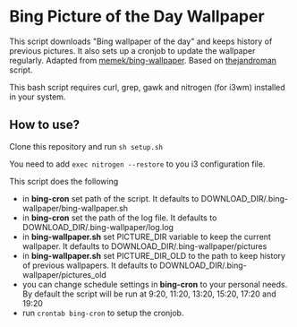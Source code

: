 Bing Picture of the Day Wallpaper
=================================

This script downloads "Bing wallpaper of the day" and keeps history of previous pictures. It also sets up a cronjob to update the wallpaper regularly.
Adapted from [memek/bing-wallpaper](https://github.com/memek/bing-wallpaper).
Based on [thejandroman](https://github.com/thejandroman/bing-Wallpaper) script.

This bash script requires curl, grep, gawk and nitrogen (for i3wm) installed in your system.

How to use?
-----------

Clone this repository and run
`sh setup.sh`

You need to add `exec nitrogen --restore` to you i3 configuration file.

This script does the following
* in **bing-cron** set path of the script. It defaults to DOWNLOAD_DIR/.bing-wallpaper/bing-wallpaper.sh
* in **bing-cron** set the path of the log file. It defaults to DOWNLOAD_DIR/.bing-wallpaper/log.log
* in **bing-wallpaper.sh** set PICTURE_DIR variable to keep the current wallpaper. It defaults to DOWNLOAD_DIR/.bing-wallpaper/pictures
* in **bing-wallpaper.sh** set PICTURE_DIR_OLD to the path to keep history of previous wallpapers. It defaults to DOWNLOAD_DIR/.bing-wallpaper/pictures_old
* you can change schedule settings in **bing-cron** to your personal needs. By default the script will be run at 9:20, 11:20, 13:20, 15:20, 17:20 and 19:20
* run `crontab bing-cron` to setup the cronjob.
